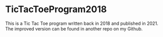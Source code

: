 # TicTacToeProgram2018
This is a Tic Tac Toe program written back in 2018 and published in 2021. The improved version can be found in another repo on my Github.
